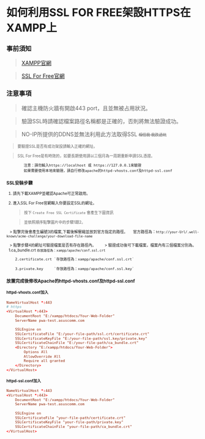 # 如何利用SSL FOR FREE架設HTTPS在XAMPP上

### 事前須知

> [XAMPP官網](https://www.apachefriends.org/zh_tw/index.html)

> [SSL For Free官網](https://github.com/hauserJr/PuseServer)

### 注意事項
> 確認主機防火牆有開啟443 port，且並無被占用狀況。
 
> 驗證SSL時請確認檔案路徑名稱都是正確的，否則將無法驗證成功。
 
> NO-IP所提供的DDNS並無法利用此方法取得SSL <font size="1">~~相信我 我跌過坑~~<font size="1">

>要驗證SSL是否有成功架設請輸入正確的網址。

>SSL For Free是有時效的，如要長期使用請以三個月為一周期重新申請SSL憑證。
            
            注意：請勿輸入https://localhost 或 https://127.0.0.1來驗證
            如果需要使用本地來驗證，請自行修改apache的httpd-vhosts.conf及httpd-ssl.conf


### SSL安裝步驟
1. 請先下載XAMPP並確認Apache可正常啟用。

2. 進入SSL For Free官網輸入你要設定SSL的網址。
    > 按下 `Create Free SSL Certificate` 會產生下圖資訊
    
    > 並依照順序點擊圖片中的步驟1跟2。
    
    > 點擊完後會產生編號3的檔案,下載後解壓縮並放到官方指定的路徑。
      官方路徑為：`http://your-Url/.well-known/acme-challenge/your-download-file-name`
    
    > 點擊步驟4的網址可驗證檔案是否有存在路徑內。
     
    > 驗證成功後可下載檔案，檔案內有三個檔案分別為。
    
        1.ca_bundle.crt   `存放路徑為：xampp/apache/conf.ssl.crt`
	
        2.certificate.crt `存放路徑為：xampp/apache/conf.ssl.crt`
	
        3.private.key     `存放路徑為：xampp/apache/conf.ssl.key`

    
### 放置完成後修改Apache的httpd-vhosts.conf及httpd-ssl.conf
#### httpd-vhosts.conf加入
``` conf
NameVirtualHost *:443
# https
<VirtualHost *:443>
    DocumentRoot "E:/xampp/htdocs/Your-Web-Folder"
    ServerName pwa-test.asuscomm.com
	
    SSLEngine on
    SSLCertificateFile "E:/your-file-path/ssl.crt/certificate.crt"
    SSLCertificateKeyFile "E:/your-file-path/ssl.key/private.key"
    SSLCertificateChainFile "E:/your-file-path/ca_bundle.crt"
    <Directory "E:/xampp/htdocs/Your-Web-Folder">
        Options All
    	AllowOverride All
    	Require all granted
    </Directory>
</VirtualHost>
```

#### httpd-ssl.conf加入
``` conf
NameVirtualHost *:443
<VirtualHost *:443>
    DocumentRoot "E:/xampp/htdocs/Your-Web-Folder"
    ServerName pwa-test.asuscomm.com
	
    SSLEngine on
    SSLCertificateFile "your-file-path/certificate.crt"
    SSLCertificateKeyFile "your-file-path/private.key"
    SSLCertificateChainFile "your-file-path/ca_bundle.crt"
</VirtualHost>    
```





